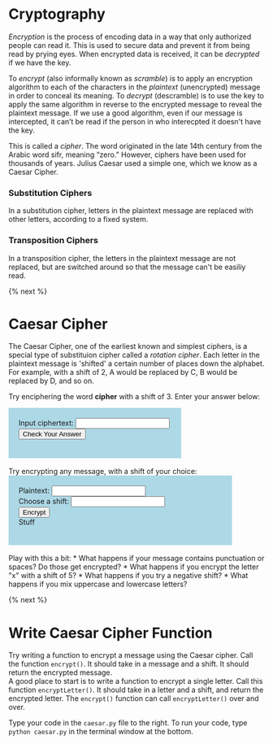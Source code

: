 # Cryptography
*Encryption* is the process of encoding data in a way that only authorized people can read it. This is used to secure data and prevent it from being read by prying eyes. When encrypted data is received, it can be *decrypted* if we have the key.

To *encrypt* (also informally known as *scramble*) is to apply an encryption algorithm to each of the characters in the *plaintext* (unencrypted) message in order to conceal its meaning. To *decrypt* (descramble) is to use the key to apply the same algorithm in reverse to the encrypted message to reveal the plaintext message. If we use a good algorithm, even if our message is intercepted, it can’t be read if the person in who interecpted it doesn't have the key.

This is called a *cipher*. The word originated in the late 14th century from the Arabic word sifr, meaning “zero.”  However, ciphers have been used for thousands of years. Julius Caesar used a simple one, which we know as a Caesar Cipher.

### Substitution Ciphers
In a substitution cipher, letters in the plaintext message are replaced with other letters, according to a fixed system.

### Transposition Ciphers
In a transposition cipher, the letters in the plaintext message are not replaced, but are switched around so that the message can't be easiliy read.

{% next %}

# Caesar Cipher
The Caesar Cipher, one of the earliest known and simplest ciphers, is a special type of substituion cipher called a *rotation cipher*. Each letter in the plaintext message is 'shifted' a certain number of places down the alphabet. For example, with a shift of 2, A would be replaced by C, B would be replaced by D, and so on.

Try enciphering the word **cipher** with a shift of 3. 
Enter your answer below:

<div style="background-color:lightblue; padding:20px; width:300px;">
	Input ciphertext: 
	<input id="textInput1" type="text"><br>
	<input type="button" value="Check Your Answer" onclick="checkAnswer();">
	<div id="output1" style="width:200px;"> </div>
<br></div>

<script>
	function checkAnswer(){
		var txt = document.getElementById("textInput1").value;
		if (txt == 'flskhu'){
		  document.getElementById('output1').innerText = 'Correct!';
	  } else {
      document.getElementById('output1').innerText = 'Incorrect. Try Again';
    }
  }
</script>
<br>
Try encrypting any message, with a shift of your choice:

<div style="background-color:lightblue; padding:20px; width:400px;">
	Plaintext: 
	<input id="textInput2" type="text"><br>
	Choose a shift:
	<input id="shiftInput" type="number" width="20"><br>
	<input type="button" value="Encrypt" onclick="encipherCaesar();">
	<div id="output2" style="width:200px;">Stuff </div>
<br></div>

<script>
    function encipherCaesar(){
      console.log('encipherCaesar called')
      var plaintext = document.getElementById("textInput2").value;
      var shift = document.getElementbyId("shiftInput").value % 26;
      var ciphertext = "";
      document.getElementById('output2').innerText = "encrypting...";
      for (var i=0; i<plaintext.length; i++){
        var chr = plaintext[i];
	var ordNum = 0;
	if (chr >= 'a' && chr <= 'z'){
	  ordNum = chr.charCodeAt(0) + shift;
          if (ordNum > 'z'.charCodeAt(0)){
	    ordNum = ordNum - 26;
          } else if (ordNum < 'a'.charCodeAt(0)){
	     ordNum = ordNum + 26;
          }
	} else if (chr >= 'A' && chr <= 'Z'){
	  ordNum = plaintext.charCodeAt(0) + shift;
          if (ordNum > 'Z'.charCodeAt(0)){
	    ordNum = ordNum - 26;
          } else if (ordNum < 'A'.charCodeAt(0)){
	    ordNum = ordNum + 26;
          }
	} else {
	  ordNum = plaintext.charCodeAt(0);
	}
        ciphertext += String.fromCharCode(ordNum);
      }		
      document.getElementById('output2').innerText = 'hello';
    }
  
</script>
<br>
Play with this a bit:
* What happens if your message contains punctuation or spaces? Do those get encrypted? 
* What happens if you encrypt the letter "x" with a shift of 5? 
* What happens if you try a negative shift? 
* What happens if you mix uppercase and lowercase letters?

{% next %}
# Write Caesar Cipher Function
Try writing a function to encrypt a message using the Caesar cipher.
Call the function `encrypt()`. It should take in a message and a shift. It should return the encrypted message.
<br>
A good place to start is to write a function to encrypt a single letter. Call this function `encryptLetter()`. It should take in a letter and a shift, and return the encrypted letter. The `encrypt()` function can call `encryptLetter()` over and over.
  
  
Type your code in the `caesar.py` file to the right. To run your code, type `python caesar.py` in the terminal window at the bottom.
